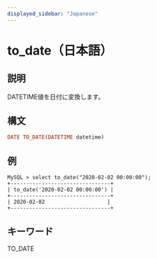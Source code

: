 ```yaml
---
displayed_sidebar: "Japanese"
---
```


# to_date（日本語）

## 説明

DATETIME値を日付に変換します。

## 構文

```Haskell
DATE TO_DATE(DATETIME datetime)
```

## 例

```Plain Text
MySQL > select to_date("2020-02-02 00:00:00");
+--------------------------------+
| to_date('2020-02-02 00:00:00') |
+--------------------------------+
| 2020-02-02                    |
+--------------------------------+
```

## キーワード

TO_DATE